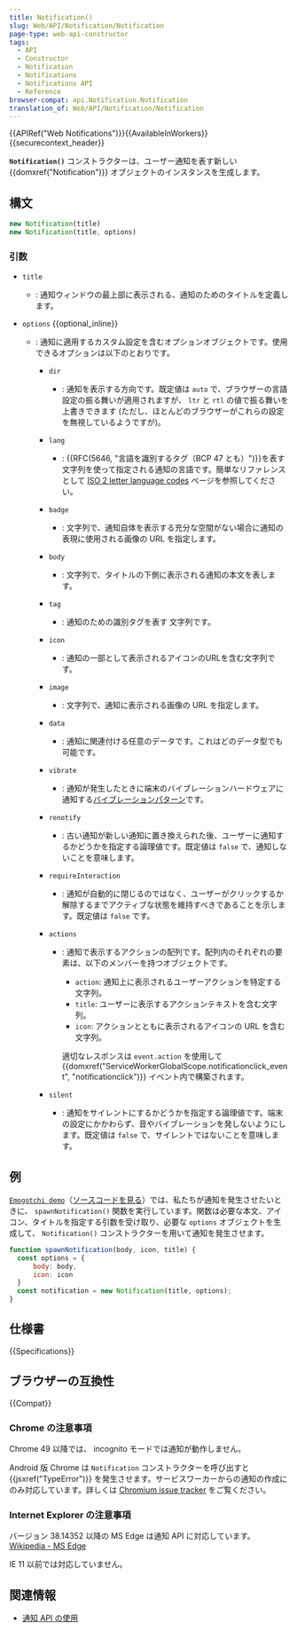 ```yaml
---
title: Notification()
slug: Web/API/Notification/Notification
page-type: web-api-constructor
tags:
  - API
  - Constructor
  - Notification
  - Notifications
  - Notifications API
  - Reference
browser-compat: api.Notification.Notification
translation_of: Web/API/Notification/Notification
---
```

{{APIRef("Web Notifications")}}{{AvailableInWorkers}}{{securecontext_header}}

**`Notification()`** コンストラクターは、ユーザー通知を表す新しい {{domxref("Notification")}} オブジェクトのインスタンスを生成します。

## 構文

```js
new Notification(title)
new Notification(title, options)
```

### 引数

- `title`
  - : 通知ウィンドウの最上部に表示される、通知のためのタイトルを定義します。
- `options` {{optional_inline}}

  - : 通知に適用するカスタム設定を含むオプションオブジェクトです。使用できるオプションは以下のとおりです。

    - `dir`
      - : 通知を表示する方向です。既定値は `auto` で、ブラウザーの言語設定の振る舞いが適用されますが、 `ltr` と `rtl` の値で振る舞いを上書きできます (ただし、ほとんどのブラウザーがこれらの設定を無視しているようですが)。
    - `lang`
      - : {{RFC(5646, "言語を識別するタグ（BCP 47 とも）")}}を表す文字列を使って指定される通知の言語です。簡単なリファレンスとして [ISO 2 letter language codes](https://www.sitepoint.com/iso-2-letter-language-codes/) ページを参照してください。
    - `badge`
      - : 文字列で、通知自体を表示する充分な空間がない場合に通知の表現に使用される画像の URL を指定します。
    - `body`
      - : 文字列で、タイトルの下側に表示される通知の本文を表します。
    - `tag`
      - : 通知のための識別タグを表す 文字列です。
    - `icon`
      - : 通知の一部として表示されるアイコンのURLを含む文字列です。
    - `image`
      - : 文字列で、通知に表示される画像の URL を指定します。
    - `data`
      - : 通知に関連付ける任意のデータです。これはどのデータ型でも可能です。
    - `vibrate`
      - : 通知が発生したときに端末のバイブレーションハードウェアに通知する[バイブレーションパターン](/ja/docs/Web/API/Vibration_API#vibration_patterns)です。
    - `renotify`
      - : 古い通知が新しい通知に置き換えられた後、ユーザーに通知するかどうかを指定する論理値です。既定値は `false` で、通知しないことを意味します。
    - `requireInteraction`
      - : 通知が自動的に閉じるのではなく、ユーザーがクリックするか解除するまでアクティブな状態を維持すべきであることを示します。既定値は `false` です。
    - `actions`
      - : 通知で表示するアクションの配列です。配列内のそれぞれの要素は、以下のメンバーを持つオブジェクトです。

        - `action`:  通知上に表示されるユーザーアクションを特定する文字列。
        - `title`:  ユーザーに表示するアクションテキストを含む文字列。
        - `icon`:  アクションとともに表示されるアイコンの URL を含む文字列。

        適切なレスポンスは `event.action` を使用して {{domxref("ServiceWorkerGlobalScope.notificationclick_event", "notificationclick")}} イベント内で構築されます。

    - `silent`
      - : 通知をサイレントにするかどうかを指定する論理値です。端末の設定にかかわらず、音やバイブレーションを発しないようにします。既定値は `false` で、サイレントではないことを意味します。

## 例

[`Emogotchi demo`](https://chrisdavidmills.github.io/emogotchi/)（[ソースコードを見る](https://github.com/chrisdavidmills/emogotchi)）では、私たちが通知を発生させたいときに、 `spawnNotification()` 関数を実行しています。関数は必要な本文、アイコン、タイトルを指定する引数を受け取り、必要な `options` オブジェクトを生成して、 `Notification()` コンストラクターを用いて通知を発生させます。

```js
function spawnNotification(body, icon, title) {
  const options = {
      body: body,
      icon: icon
  }
  const notification = new Notification(title, options);
}
```

## 仕様書

{{Specifications}}

## ブラウザーの互換性

{{Compat}}

### Chrome の注意事項

Chrome 49 以降では、 incognito モードでは通知が動作しません。

Android 版 Chrome は `Notification` コンストラクターを呼び出すと {{jsxref("TypeError")}} を発生させます。サービスワーカーからの通知の作成にのみ対応しています。詳しくは [Chromium issue tracker](https://bugs.chromium.org/p/chromium/issues/detail?id=481856) をご覧ください。

### Internet Explorer の注意事項

バージョン 38.14352 以降の MS Edge は通知 API に対応しています。 [Wikipedia - MS Edge](https://en.wikipedia.org/wiki/Microsoft_Edge#Release_history)

IE 11 以前では対応していません。

## 関連情報

- [通知 API の使用](/ja/docs/Web/API/Notifications_API/Using_the_Notifications_API)

